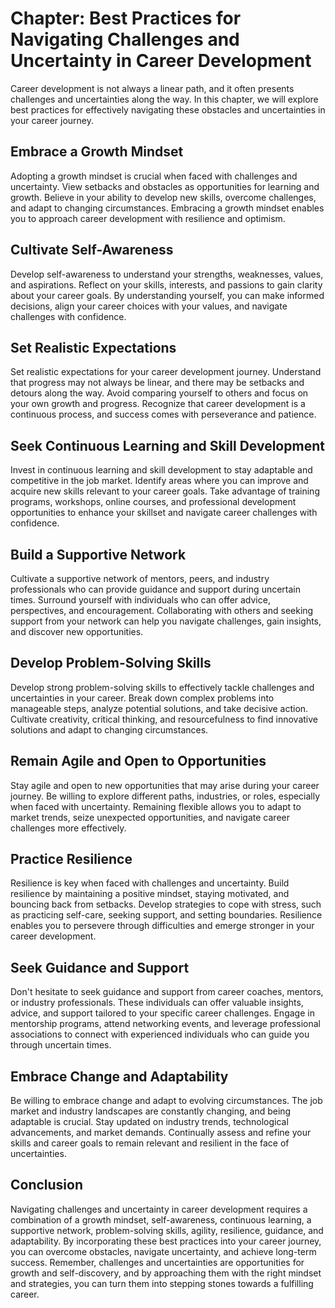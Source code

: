 Chapter: Best Practices for Navigating Challenges and Uncertainty in Career Development
=======================================================================================

Career development is not always a linear path, and it often presents challenges and uncertainties along the way. In this chapter, we will explore best practices for effectively navigating these obstacles and uncertainties in your career journey.

Embrace a Growth Mindset
------------------------

Adopting a growth mindset is crucial when faced with challenges and uncertainty. View setbacks and obstacles as opportunities for learning and growth. Believe in your ability to develop new skills, overcome challenges, and adapt to changing circumstances. Embracing a growth mindset enables you to approach career development with resilience and optimism.

Cultivate Self-Awareness
------------------------

Develop self-awareness to understand your strengths, weaknesses, values, and aspirations. Reflect on your skills, interests, and passions to gain clarity about your career goals. By understanding yourself, you can make informed decisions, align your career choices with your values, and navigate challenges with confidence.

Set Realistic Expectations
--------------------------

Set realistic expectations for your career development journey. Understand that progress may not always be linear, and there may be setbacks and detours along the way. Avoid comparing yourself to others and focus on your own growth and progress. Recognize that career development is a continuous process, and success comes with perseverance and patience.

Seek Continuous Learning and Skill Development
----------------------------------------------

Invest in continuous learning and skill development to stay adaptable and competitive in the job market. Identify areas where you can improve and acquire new skills relevant to your career goals. Take advantage of training programs, workshops, online courses, and professional development opportunities to enhance your skillset and navigate career challenges with confidence.

Build a Supportive Network
--------------------------

Cultivate a supportive network of mentors, peers, and industry professionals who can provide guidance and support during uncertain times. Surround yourself with individuals who can offer advice, perspectives, and encouragement. Collaborating with others and seeking support from your network can help you navigate challenges, gain insights, and discover new opportunities.

Develop Problem-Solving Skills
------------------------------

Develop strong problem-solving skills to effectively tackle challenges and uncertainties in your career. Break down complex problems into manageable steps, analyze potential solutions, and take decisive action. Cultivate creativity, critical thinking, and resourcefulness to find innovative solutions and adapt to changing circumstances.

Remain Agile and Open to Opportunities
--------------------------------------

Stay agile and open to new opportunities that may arise during your career journey. Be willing to explore different paths, industries, or roles, especially when faced with uncertainty. Remaining flexible allows you to adapt to market trends, seize unexpected opportunities, and navigate career challenges more effectively.

Practice Resilience
-------------------

Resilience is key when faced with challenges and uncertainty. Build resilience by maintaining a positive mindset, staying motivated, and bouncing back from setbacks. Develop strategies to cope with stress, such as practicing self-care, seeking support, and setting boundaries. Resilience enables you to persevere through difficulties and emerge stronger in your career development.

Seek Guidance and Support
-------------------------

Don't hesitate to seek guidance and support from career coaches, mentors, or industry professionals. These individuals can offer valuable insights, advice, and support tailored to your specific career challenges. Engage in mentorship programs, attend networking events, and leverage professional associations to connect with experienced individuals who can guide you through uncertain times.

Embrace Change and Adaptability
-------------------------------

Be willing to embrace change and adapt to evolving circumstances. The job market and industry landscapes are constantly changing, and being adaptable is crucial. Stay updated on industry trends, technological advancements, and market demands. Continually assess and refine your skills and career goals to remain relevant and resilient in the face of uncertainties.

Conclusion
----------

Navigating challenges and uncertainty in career development requires a combination of a growth mindset, self-awareness, continuous learning, a supportive network, problem-solving skills, agility, resilience, guidance, and adaptability. By incorporating these best practices into your career journey, you can overcome obstacles, navigate uncertainty, and achieve long-term success. Remember, challenges and uncertainties are opportunities for growth and self-discovery, and by approaching them with the right mindset and strategies, you can turn them into stepping stones towards a fulfilling career.
